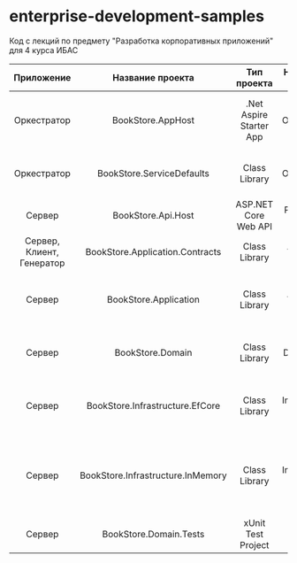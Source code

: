 # enterprise-development-samples
Код с лекций по предмету "Разработка корпоративных приложений" для 4 курса ИБАС

|Приложение| Название проекта | Тип проекта | Назначение проекта | Лабораторная | Описание |
|:-----------:|:-----------:|:-----------:|:-----------:|:-----------:|:------------|
|Оркестратор|BookStore.AppHost|.Net Aspire Starter App|Orchestration|Лабораторная 3|Aspire-проект для определения топологии и оркестрации сервисов|
|Оркестратор|BookStore.ServiceDefaults|Class Library|Orchestration|Лабораторная 3|Aspire-проект для общих настроек запускаемых сервисов|
|Сервер|BookStore.Api.Host|ASP.NET Core Web API|Presentation Layer|Лабораторная 2|Веб приложение с API-эндпоинтами сервера |
|Сервер, Клиент, Генератор|BookStore.Application.Contracts|Class Library|Application Layer|Лабораторная 2|Библиотека с контрактами|
|Сервер|BookStore.Application|Class Library|Application Layer|Лабораторная 2|Бибилотека со службами, запускающими use cases в доменном слое|
|Сервер|BookStore.Domain|Class Library|Domain layer|Лабораторная 1|Библиотека с описанием доменной области сервера|
|Сервер|BookStore.Infrastructure.EfCore|Class Library|Infrastructure layer|Лабораторная 3|Библиотека с имплементацией инфраструктурных служб для Entity Framework Core|
|Сервер|BookStore.Infrastructure.InMemory|Class Library|Infrastructure layer|Лабораторная 1|Библиотека с имплементацией инфраструктурных служб с использованием инмемори коллекций|
|Сервер|BookStore.Domain.Tests|xUnit Test Project|Unit Tests|Лабораторная 1|Юнит-тесты доменной логики|
